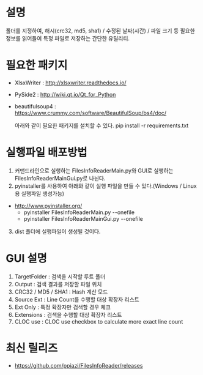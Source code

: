 # 설명
폴더를 지정하여, 해시(crc32, md5, sha1) / 수정된 날짜(시간) / 파일 크기 등 필요한 정보를 읽어들여 특정 파일로 저장하는 간단한 유틸리티.

# 필요한 패키지
 - XlsxWriter : http://xlsxwriter.readthedocs.io/
 - PySide2 : http://wiki.qt.io/Qt_for_Python
 - beautifulsoup4 : https://www.crummy.com/software/BeautifulSoup/bs4/doc/

   아래와 같이 필요한 패키지를 설치할 수 있다.
   pip install -r requirements.txt 


# 실행파일 배포방법
1. 커맨드라인으로 실행하는 FilesInfoReaderMain.py와 GUI로 실행하는 FilesInfoReaderMainGui.py로 나뉜다.
2. pyinstaller를 사용하여 아래와 같이 실행 파일을 만들 수 있다.(Windows / Linux 용 실행파일 생성가능)
  - http://www.pyinstaller.org/
    * pyinstaller FilesInfoReaderMain.py --onefile
    * pyinstaller FilesInfoReaderMainGui.py --onefile
3. dist 폴더에 실행파일이 생성될 것이다.

# GUI 설명
1. TargetFolder : 검색을 시작할 루트 폴더
2. Output : 검색 결과를 저장할 파일 위치
3. CRC32 / MD5 / SHA1 : Hash 계산 모드
4. Source Ext : Line Count를 수행할 대상 확장자 리스트
5. Ext Only : 특정 확장자만 검색할 경우 체크
6. Extensions : 검색을 수행할 대상 확장자 리스트
7. CLOC use : CLOC use checkbox to calculate more exact line count

# 최신 릴리즈
 - https://github.com/ppiazi/FilesInfoReader/releases
